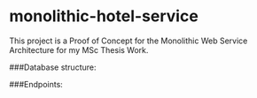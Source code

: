# monolithic-hotel-service
This project is a Proof of Concept for the Monolithic Web Service Architecture for my MSc Thesis Work.

###Database structure:


###Endpoints:

